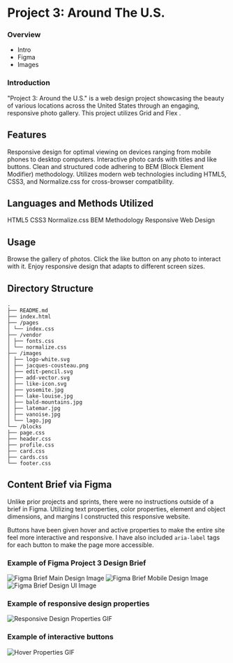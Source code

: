 # Project 3: Around The U.S.

### Overview

- Intro
- Figma
- Images

### Introduction

"Project 3: Around the U.S." is a web design project showcasing the beauty of various locations across the United States through an engaging, responsive photo gallery. This project utilizes Grid and Flex .

## Features

Responsive design for optimal viewing on devices ranging from mobile phones to desktop computers.
Interactive photo cards with titles and like buttons.
Clean and structured code adhering to BEM (Block Element Modifier) methodology.
Utilizes modern web technologies including HTML5, CSS3, and Normalize.css for cross-browser compatibility.

## Languages and Methods Utilized

HTML5
CSS3
Normalize.css
BEM Methodology
Responsive Web Design

## Usage

Browse the gallery of photos.
Click the like button on any photo to interact with it.
Enjoy responsive design that adapts to different screen sizes.

## Directory Structure

```
.
├── README.md
├── index.html
├── /pages
│ └── index.css
├── /vendor
│ ├── fonts.css
│ └── normalize.css
├── /images
│ ├── logo-white.svg
│ ├── jacques-cousteau.png
│ ├── edit-pencil.svg
│ ├── add-vector.svg
│ ├── like-icon.svg
│ ├── yosemite.jpg
│ ├── lake-louise.jpg
│ ├── bald-mountains.jpg
│ ├── latemar.jpg
│ ├── vanoise.jpg
│ └── lago.jpg
└── /blocks
├── page.css
├── header.css
├── profile.css
├── card.css
├── cards.css
└── footer.css
```

## Content Brief via Figma

Unlike prior projects and sprints, there were no instructions outside of a brief in Figma. Utilizing text properties, color properties, element and object dimensions, and margins I constructed this responsive website.

Buttons have been given hover and active properties to make the entire site feel more interactive and responsive. I have also included `aria-label` tags for each button to make the page more accessible.

### Example of Figma Project 3 Design Brief

<img src="https://i.ibb.co/V9NMnDG/brief-main.png" alt="Figma Brief Main Design Image">
<img src="https://i.ibb.co/vhcyDrq/brief-mobile.png" alt="Figma Brief Mobile Design Image">
<img src="https://i.ibb.co/vB9gnn7/brief-ui.png" alt="Figma Brief Design UI Image">

### Example of responsive design properties

<img src="https://i.ibb.co/ws7jqG3/responsive-prop.gif" alt="Responsive Design Properties GIF">

### Example of interactive buttons

<img src="https://i.ibb.co/g7K7mJm/hover-prop.gif" alt="Hover Properties GIF">
